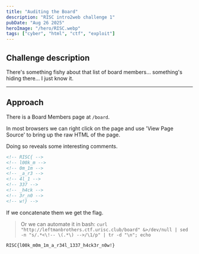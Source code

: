 ```yaml
---
title: "Auditing the Board"
description: "RISC intro2web challenge 1"
pubDate: "Aug 26 2025"
heroImage: "/hero/RISC.webp"
tags: ["cyber", "html", "ctf", "exploit"]
---
```


## Challenge description

There's something fishy about that list of board members... something's hiding there... I just know it.

---

## Approach

There is a Board Members page at `/board`.

In most browsers we can right click on the page and use 'View Page Source' to bring up the raw HTML of the page.

Doing so reveals some interesting comments.

```html
<!-- RISC{ -->
<!-- l00k_m -->
<!-- 0m_1m -->
<!-- _a_r3 -->
<!-- 4l_1 -->
<!-- 337 -->
<!-- _h4ck -->
<!-- 3r_n0 -->
<!-- w!} -->
```

If we concatenate them we get the flag.

> Or we can automate it in bash: `curl "http://leftmanbrothers.ctf.urisc.club/board" &>/dev/null | sed -n "s/.*<\!-- \(.*\) -->/\1/p" | tr -d "\n"; echo`

```
RISC{l00k_m0m_1m_a_r34l_1337_h4ck3r_n0w!}
```
